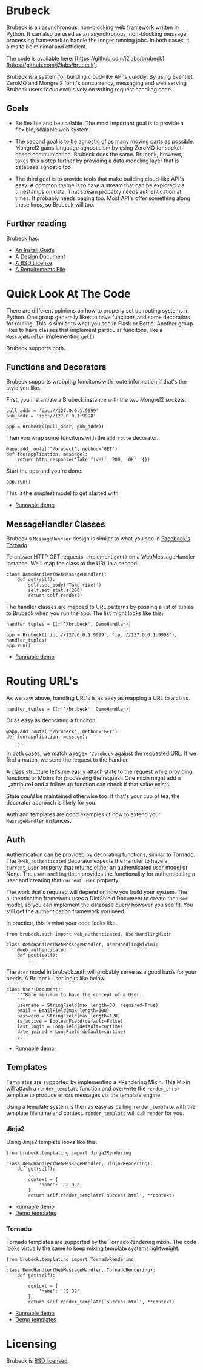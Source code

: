# Brubeck

Brubeck is an asynchronous, non-blocking web framework written in Python. It can also be used as an asynchronous, non-blocking message processing framework to handle the longer running jobs. In both cases, it aims to be minimal and efficient.

The code is available here: [https://github.com/j2labs/brubeck](https://github.com/j2labs/brubeck).

Brubeck is a system for building cloud-like API's quickly. By using Eventlet, ZeroMQ and Mongrel2 for it's concurrency, messaging and web serving Brubeck users focus exclusively on writing request handling code.


## Goals

* Be flexible and be scalable. The most important goal is to provide a flexible, scalable web system.

* The second goal is to be agnostic of as many moving parts as possible. Mongrel2 gains language agnosticism by using ZeroMQ for socket-based communication. Brubeck does the same. Brubeck, however, takes this a step further by providing a data modeling layer that is database agnostic too.

* The third goal is to provide tools that make building cloud-like API's easy. A common theme is to have a stream that can be explored via timestamps on data. That stream probably needs authentication at times. It probably needs paging too. Most API's offer something along these lines, so Brubeck will too.

## Further reading

Brubeck has:

* [An Install Guide](https://github.com/j2labs/brubeck/blob/master/docs/INSTALLING.md)
* [A Design Document](https://github.com/j2labs/brubeck/blob/master/docs/DESIGN.md)
* [A BSD License](https://github.com/j2labs/brubeck/blob/master/docs/LICENSE.md)
* [A Requirements File](https://github.com/j2labs/brubeck/blob/master/requirements.txt)

# Quick Look At The Code

There are different opinions on how to properly set up routing systems in Python. One group generally likes to have funcitons and some decorators for routing. This is similar to what you see in Flask or Bottle. Another group likes to have classes that implement particular funcitons, like a `MessageHandler` implementing `get()`

Brubeck supports both.

## Functions and Decorators

Brubeck supports wrapping funcitons with route information if that's the style you like. 

First, you instantiate a Brubeck instance with the two Mongrel2 sockets.

    pull_addr = 'ipc://127.0.0.1:9999'
    pub_addr = 'ipc://127.0.0.1:9998'

    app = Brubeck((pull_addr, pub_addr))

Then you wrap some funcitons with the `add_route` decorator.

    @app.add_route('^/brubeck', method='GET')
    def foo(application, message):
        return http_response('Take five!', 200, 'OK', {})

Start the app and you're done.

    app.run()

This is the simplest model to get started with. 

* [Runnable demo](https://github.com/j2labs/brubeck/blob/master/demos/demo_noclasses.py)

## MessageHandler Classes

Brubeck's `MessageHandler` design is similar to what you see in [Facebook's Tornado](https://github.com/facebook/tornado). 

To answer HTTP GET requests, implement `get()` on a WebMessageHandler instance. We'll map the class to the URL in a second.

    class DemoHandler(WebMessageHandler):
        def get(self):
            self.set_body('Take five!')
            self.set_status(200)
            return self.render()

The handler classes are mapped to URL patterns by passing a list of tuples to Brubeck when you run the app. The list might looks like this.

    handler_tuples = [(r'^/brubeck', DemoHandler)]

    app = Brubeck(('ipc://127.0.0.1:9999', 'ipc://127.0.0.1:9998'), handler_tuples)
    app.run()

* [Runnable demo](https://github.com/j2labs/brubeck/blob/master/demos/demo_minimal.py)

# Routing URL's

As we saw above, handling URL's is as easy as mapping a URL to a class.

    handler_tuples = [(r'^/brubeck', DemoHandler)]

Or as easy as decorating a funciton.

    @app.add_route('^/brubeck', method='GET')
    def foo(application, message):
        ...

In both cases, we match a regex `^/brubeck` against the requested URL. If we find a match, we send the request to the handler.

A class structure let's me easily attach state to the request while providing functions or Mixins for processing the request. One mixin might add a ._attribute1 and a follow up function can check if that value exists. 

State *could* be maintained otherwise too. If that's your cup of tea, the decorator approach is likely for you.

Auth and templates are good examples of how to extend your `MessageHandler` instances.

## Auth

Authentication can be provided by decorating functions, similar to Tornado. The `@web_authenticated` decorator expects the handler to have a `current_user` property that returns either an authenticated `User` model or None. The `UserHandlingMixin` provides the functionality for authenticating a user and creating that `current_user` property.

The work that's required will depend on how you build your system. The authentication framework uses a DictShield Document to create the `User` model, so you can implement the database query however you see fit. You still get the authentication framework you need.

In practice, this is what your code looks like.

    from brubeck.auth import web_authenticated, UserHandlingMixin

    class DemoHandler(WebMessageHandler, UserHandlingMixin):
        @web_authenticated
        def post(self):
            ...

The `User` model in brubeck.auth will probably serve as a good basis for your needs. A Brubeck user looks like below.

    class User(Document):
        """Bare minimum to have the concept of a User.
        """
        username = StringField(max_length=30, required=True)
        email = EmailField(max_length=100)
        password = StringField(max_length=128)
        is_active = BooleanField(default=False)
        last_login = LongField(default=curtime)
        date_joined = LongField(default=curtime)
        ...

* [Runnable demo](https://github.com/j2labs/brubeck/blob/master/demos/demo_auth.py)

## Templates

Templates are supported by implementing a *Rendering Mixin. This Mixin will attach a `render_template` function and overwrite the `render_error` template to produce errors messages via the template engine.

Using a template system is then as easy as calling `render_template` with the template filename and context. `render_template` will call `render` for you.

### Jinja2

Using Jinja2 template looks like this.

    from brubeck.templating import Jinja2Rendering
    
    class DemoHandler(WebMessageHandler, Jinja2Rendering):
        def get(self):
            ...
            context = {
                'name': 'J2 D2',
            }
            return self.render_template('success.html', **context)

* [Runnable demo](https://github.com/j2labs/brubeck/blob/master/demos/demo_jinja2.py)
* [Demo templates](https://github.com/j2labs/brubeck/tree/master/demos/templates/jinja2)

### Tornado

Tornado templates are supported by the TornadoRendering mixin. The code looks virtually the same to keep mixing template systems lightweight.

    from brubeck.templating import TornadoRendering
    
    class DemoHandler(WebMessageHandler, TornadoRendering):
        def get(self):
            ...
            context = {
                'name': 'J2 D2',
            }
            return self.render_template('success.html', **context)

* [Runnable demo](https://github.com/j2labs/brubeck/blob/master/demos/demo_tornado.py)
* [Demo templates](https://github.com/j2labs/brubeck/tree/master/demos/templates/tornado)

# Licensing

Brubeck is [BSD licensed](http://en.wikipedia.org/wiki/BSD_licenses).
